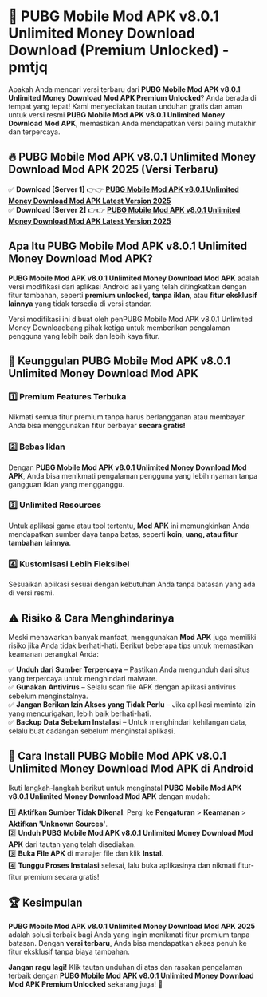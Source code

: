 # 🎯 PUBG Mobile Mod APK v8.0.1 Unlimited Money Download  Download (Premium Unlocked) -  pmtjq

Apakah Anda mencari versi terbaru dari **PUBG Mobile Mod APK v8.0.1 Unlimited Money Download Mod APK Premium Unlocked**? Anda berada di tempat yang tepat! Kami menyediakan tautan unduhan gratis dan aman untuk versi resmi **PUBG Mobile Mod APK v8.0.1 Unlimited Money Download Mod APK**, memastikan Anda mendapatkan versi paling mutakhir dan terpercaya.

## 🔥 PUBG Mobile Mod APK v8.0.1 Unlimited Money Download Mod APK 2025 (Versi Terbaru)

✅ **Download [Server 1]** 👉👉 [**PUBG Mobile Mod APK v8.0.1 Unlimited Money Download Mod APK Latest Version 2025**](https://momento.my/?title=PUBG_Mobile_Mod_APK_v8.0.1_Unlimited_Money_Download)  
✅ **Download [Server 2]** 👉👉 [**PUBG Mobile Mod APK v8.0.1 Unlimited Money Download Mod APK Latest Version 2025**](https://momento.my/?title=PUBG_Mobile_Mod_APK_v8.0.1_Unlimited_Money_Download)  

## Apa Itu PUBG Mobile Mod APK v8.0.1 Unlimited Money Download Mod APK?

**PUBG Mobile Mod APK v8.0.1 Unlimited Money Download Mod APK** adalah versi modifikasi dari aplikasi Android asli yang telah ditingkatkan dengan fitur tambahan, seperti **premium unlocked**, **tanpa iklan**, atau **fitur eksklusif lainnya** yang tidak tersedia di versi standar.

Versi modifikasi ini dibuat oleh penPUBG Mobile Mod APK v8.0.1 Unlimited Money Downloadbang pihak ketiga untuk memberikan pengalaman pengguna yang lebih baik dan lebih kaya fitur.

## 🎯 Keunggulan PUBG Mobile Mod APK v8.0.1 Unlimited Money Download Mod APK

### 1️⃣ Premium Features Terbuka
Nikmati semua fitur premium tanpa harus berlangganan atau membayar. Anda bisa menggunakan fitur berbayar **secara gratis!**

### 2️⃣ Bebas Iklan
Dengan **PUBG Mobile Mod APK v8.0.1 Unlimited Money Download Mod APK**, Anda bisa menikmati pengalaman pengguna yang lebih nyaman tanpa gangguan iklan yang mengganggu.

### 3️⃣ Unlimited Resources
Untuk aplikasi game atau tool tertentu, **Mod APK** ini memungkinkan Anda mendapatkan sumber daya tanpa batas, seperti **koin, uang, atau fitur tambahan lainnya**.

### 4️⃣ Kustomisasi Lebih Fleksibel
Sesuaikan aplikasi sesuai dengan kebutuhan Anda tanpa batasan yang ada di versi resmi.

## ⚠️ Risiko & Cara Menghindarinya

Meski menawarkan banyak manfaat, menggunakan **Mod APK** juga memiliki risiko jika Anda tidak berhati-hati. Berikut beberapa tips untuk memastikan keamanan perangkat Anda:

✅ **Unduh dari Sumber Terpercaya** – Pastikan Anda mengunduh dari situs yang terpercaya untuk menghindari malware.  
✅ **Gunakan Antivirus** – Selalu scan file APK dengan aplikasi antivirus sebelum menginstalnya.  
✅ **Jangan Berikan Izin Akses yang Tidak Perlu** – Jika aplikasi meminta izin yang mencurigakan, lebih baik berhati-hati.  
✅ **Backup Data Sebelum Instalasi** – Untuk menghindari kehilangan data, selalu buat cadangan sebelum menginstal aplikasi.

## 📌 Cara Install PUBG Mobile Mod APK v8.0.1 Unlimited Money Download Mod APK di Android

Ikuti langkah-langkah berikut untuk menginstal **PUBG Mobile Mod APK v8.0.1 Unlimited Money Download Mod APK** dengan mudah:

1️⃣ **Aktifkan Sumber Tidak Dikenal**: Pergi ke **Pengaturan** > **Keamanan** > **Aktifkan 'Unknown Sources'**.  
2️⃣ **Unduh PUBG Mobile Mod APK v8.0.1 Unlimited Money Download Mod APK** dari tautan yang telah disediakan.  
3️⃣ **Buka File APK** di manajer file dan klik **Instal**.  
4️⃣ **Tunggu Proses Instalasi** selesai, lalu buka aplikasinya dan nikmati fitur-fitur premium secara gratis!

## 🏆 Kesimpulan

**PUBG Mobile Mod APK v8.0.1 Unlimited Money Download Mod APK 2025** adalah solusi terbaik bagi Anda yang ingin menikmati fitur premium tanpa batasan. Dengan **versi terbaru**, Anda bisa mendapatkan akses penuh ke fitur eksklusif tanpa biaya tambahan.

**Jangan ragu lagi!** Klik tautan unduhan di atas dan rasakan pengalaman terbaik dengan **PUBG Mobile Mod APK v8.0.1 Unlimited Money Download Mod APK Premium Unlocked** sekarang juga! 🚀
